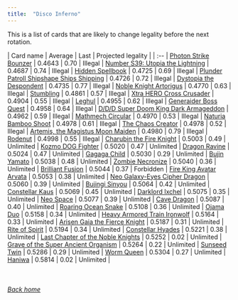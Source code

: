 ```yaml
---
title:  "Disco Inferno"
---
```


This is a list of cards that are likely to change legality before the next rotation.

| Card name | Average | Last | Projected legality |
| :-- |
[Photon Strike Bounzer](https://db.ygoprodeck.com/card/?search=Photon%20Strike%20Bounzer) | 0.4643 | 0.70 | Illegal |
[Number S39: Utopia the Lightning](https://db.ygoprodeck.com/card/?search=Number%20S39:%20Utopia%20the%20Lightning) | 0.4687 | 0.74 | Illegal |
[Hidden Spellbook](https://db.ygoprodeck.com/card/?search=Hidden%20Spellbook) | 0.4725 | 0.69 | Illegal |
[Plunder Patroll Shipshape Ships Shipping](https://db.ygoprodeck.com/card/?search=Plunder%20Patroll%20Shipshape%20Ships%20Shipping) | 0.4726 | 0.72 | Illegal |
[Dystopia the Despondent](https://db.ygoprodeck.com/card/?search=Dystopia%20the%20Despondent) | 0.4735 | 0.77 | Illegal |
[Noble Knight Artorigus](https://db.ygoprodeck.com/card/?search=Noble%20Knight%20Artorigus) | 0.4770 | 0.63 | Illegal |
[Stumbling](https://db.ygoprodeck.com/card/?search=Stumbling) | 0.4861 | 0.57 | Illegal |
[Xtra HERO Cross Crusader](https://db.ygoprodeck.com/card/?search=Xtra%20HERO%20Cross%20Crusader) | 0.4904 | 0.55 | Illegal |
[Leghul](https://db.ygoprodeck.com/card/?search=Leghul) | 0.4955 | 0.62 | Illegal |
[Generaider Boss Quest](https://db.ygoprodeck.com/card/?search=Generaider%20Boss%20Quest) | 0.4958 | 0.64 | Illegal |
[D/D/D Super Doom King Dark Armageddon](https://db.ygoprodeck.com/card/?search=D/D/D%20Super%20Doom%20King%20Dark%20Armageddon) | 0.4962 | 0.59 | Illegal |
[Mathmech Circular](https://db.ygoprodeck.com/card/?search=Mathmech%20Circular) | 0.4970 | 0.53 | Illegal |
[Naturia Bamboo Shoot](https://db.ygoprodeck.com/card/?search=Naturia%20Bamboo%20Shoot) | 0.4978 | 0.61 | Illegal |
[The Chaos Creator](https://db.ygoprodeck.com/card/?search=The%20Chaos%20Creator) | 0.4978 | 0.52 | Illegal |
[Artemis, the Magistus Moon Maiden](https://db.ygoprodeck.com/card/?search=Artemis,%20the%20Magistus%20Moon%20Maiden) | 0.4980 | 0.79 | Illegal |
[Rodenut](https://db.ygoprodeck.com/card/?search=Rodenut) | 0.4998 | 0.55 | Illegal |
[Charubin the Fire Knight](https://db.ygoprodeck.com/card/?search=Charubin%20the%20Fire%20Knight) | 0.5003 | 0.49 | Unlimited |
[Kozmo DOG Fighter](https://db.ygoprodeck.com/card/?search=Kozmo%20DOG%20Fighter) | 0.5020 | 0.47 | Unlimited |
[Dragon Ravine](https://db.ygoprodeck.com/card/?search=Dragon%20Ravine) | 0.5024 | 0.47 | Unlimited |
[Gagaga Child](https://db.ygoprodeck.com/card/?search=Gagaga%20Child) | 0.5030 | 0.29 | Unlimited |
[Bujin Yamato](https://db.ygoprodeck.com/card/?search=Bujin%20Yamato) | 0.5038 | 0.48 | Unlimited |
[Zombie Necronize](https://db.ygoprodeck.com/card/?search=Zombie%20Necronize) | 0.5040 | 0.36 | Unlimited |
[Brilliant Fusion](https://db.ygoprodeck.com/card/?search=Brilliant%20Fusion) | 0.5044 | 0.37 | Forbidden |
[Fire King Avatar Arvata](https://db.ygoprodeck.com/card/?search=Fire%20King%20Avatar%20Arvata) | 0.5053 | 0.38 | Unlimited |
[Neo Galaxy-Eyes Cipher Dragon](https://db.ygoprodeck.com/card/?search=Neo%20Galaxy-Eyes%20Cipher%20Dragon) | 0.5060 | 0.39 | Unlimited |
[Bujingi Sinyou](https://db.ygoprodeck.com/card/?search=Bujingi%20Sinyou) | 0.5064 | 0.42 | Unlimited |
[Constellar Kaus](https://db.ygoprodeck.com/card/?search=Constellar%20Kaus) | 0.5069 | 0.45 | Unlimited |
[Darklord Ixchel](https://db.ygoprodeck.com/card/?search=Darklord%20Ixchel) | 0.5075 | 0.35 | Unlimited |
[Neo Space](https://db.ygoprodeck.com/card/?search=Neo%20Space) | 0.5077 | 0.39 | Unlimited |
[Cave Dragon](https://db.ygoprodeck.com/card/?search=Cave%20Dragon) | 0.5087 | 0.40 | Unlimited |
[Roaring Ocean Snake](https://db.ygoprodeck.com/card/?search=Roaring%20Ocean%20Snake) | 0.5108 | 0.36 | Unlimited |
[Ojama Duo](https://db.ygoprodeck.com/card/?search=Ojama%20Duo) | 0.5158 | 0.34 | Unlimited |
[Heavy Armored Train Ironwolf](https://db.ygoprodeck.com/card/?search=Heavy%20Armored%20Train%20Ironwolf) | 0.5164 | 0.33 | Unlimited |
[Arisen Gaia the Fierce Knight](https://db.ygoprodeck.com/card/?search=Arisen%20Gaia%20the%20Fierce%20Knight) | 0.5187 | 0.31 | Unlimited |
[Rite of Spirit](https://db.ygoprodeck.com/card/?search=Rite%20of%20Spirit) | 0.5194 | 0.34 | Unlimited |
[Constellar Hyades](https://db.ygoprodeck.com/card/?search=Constellar%20Hyades) | 0.5221 | 0.38 | Unlimited |
[Last Chapter of the Noble Knights](https://db.ygoprodeck.com/card/?search=Last%20Chapter%20of%20the%20Noble%20Knights) | 0.5252 | 0.02 | Unlimited |
[Grave of the Super Ancient Organism](https://db.ygoprodeck.com/card/?search=Grave%20of%20the%20Super%20Ancient%20Organism) | 0.5264 | 0.22 | Unlimited |
[Sunseed Twin](https://db.ygoprodeck.com/card/?search=Sunseed%20Twin) | 0.5286 | 0.29 | Unlimited |
[Worm Queen](https://db.ygoprodeck.com/card/?search=Worm%20Queen) | 0.5304 | 0.27 | Unlimited |
[Haniwa](https://db.ygoprodeck.com/card/?search=Haniwa) | 0.5814 | 0.02 | Unlimited |

<br>

###### [Back home](index)
